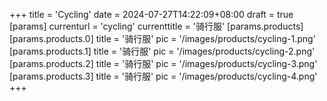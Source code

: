 +++
title = 'Cycling'
date = 2024-07-27T14:22:09+08:00
draft = true
[params]
  currenturl = 'cycling'
  currenttitle = '骑行服'
  [params.products]
    [params.products.0]
      title = '骑行服'
      pic = '/images/products/cycling-1.png'
    [params.products.1]
      title = '骑行服'
      pic = '/images/products/cycling-2.png'
    [params.products.2]
      title = '骑行服'
      pic = '/images/products/cycling-3.png'
    [params.products.3]
      title = '骑行服'
      pic = '/images/products/cycling-4.png'
+++
